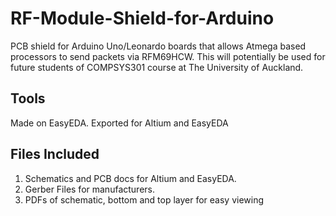 # RF-Module-Shield-for-Arduino
PCB shield for Arduino Uno/Leonardo boards that allows Atmega based processors to send packets via RFM69HCW. This will potentially be used for future students of COMPSYS301 course at The University of Auckland.

## Tools
Made on EasyEDA. Exported for Altium and EasyEDA

## Files Included
1) Schematics and PCB docs for Altium and EasyEDA.
2) Gerber Files for manufacturers.
3) PDFs of schematic, bottom and top layer for easy viewing
